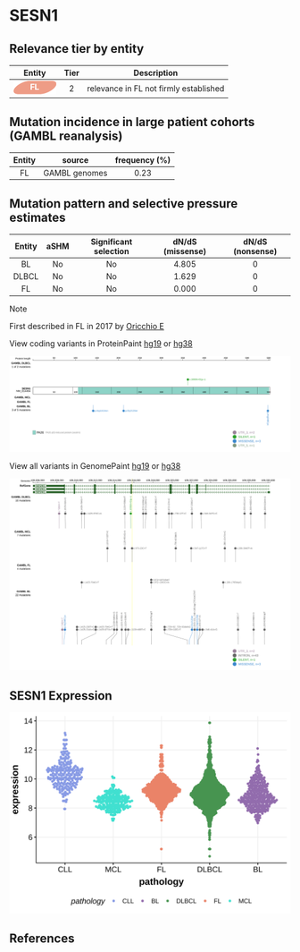 # SESN1

## Relevance tier by entity

|Entity|Tier|Description                           |
|:------:|:----:|--------------------------------------|
|![FL](images/icons/FL_tier2.png)    |2   |relevance in FL not firmly established|

## Mutation incidence in large patient cohorts (GAMBL reanalysis)

|Entity|source       |frequency (%)|
|:------:|:-------------:|:-------------:|
|FL    |GAMBL genomes|0.23         |

## Mutation pattern and selective pressure estimates

|Entity|aSHM|Significant selection|dN/dS (missense)|dN/dS (nonsense)|
|:------:|:----:|:---------------------:|:----------------:|:----------------:|
|BL    |No  |No                   |4.805           |0               |
|DLBCL |No  |No                   |1.629           |0               |
|FL    |No  |No                   |0.000           |0               |


> [!NOTE]
> First described in FL in 2017 by [Oricchio E](https://pubmed.ncbi.nlm.nih.gov/28659443)


View coding variants in ProteinPaint [hg19](https://morinlab.github.io/LLMPP/GAMBL/SESN1_protein.html)  or [hg38](https://morinlab.github.io/LLMPP/GAMBL/SESN1_protein_hg38.html)

![image](images/proteinpaint/SESN1_NM_014454.svg)

View all variants in GenomePaint [hg19](https://morinlab.github.io/LLMPP/GAMBL/SESN1.html)  or [hg38](https://morinlab.github.io/LLMPP/GAMBL/SESN1_hg38.html)

![image](images/proteinpaint/SESN1.svg)
## SESN1 Expression
![image](images/gene_expression/SESN1_by_pathology.svg)
<!-- ORIGIN: Unknown -->
## References
